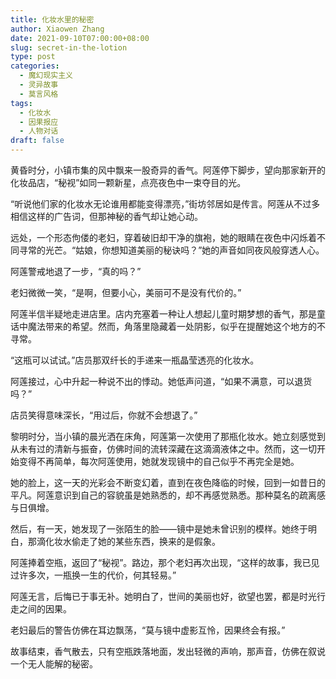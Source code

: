 ```yaml
---
title: 化妆水里的秘密
author: Xiaowen Zhang
date: 2021-09-10T07:00:00+08:00
slug: secret-in-the-lotion
type: post
categories:
  - 魔幻现实主义
  - 灵异故事
  - 莫言风格
tags:
  - 化妆水
  - 因果报应
  - 人物对话
draft: false
---
```


黄昏时分，小镇市集的风中飘来一股奇异的香气。阿莲停下脚步，望向那家新开的化妆品店，“秘视”如同一颗新星，点亮夜色中一束夺目的光。

“听说他们家的化妆水无论谁用都能变得漂亮，”街坊邻居如是传言。阿莲从不过多相信这样的广告词，但那神秘的香气却让她心动。

远处，一个形态佝偻的老妇，穿着破旧却干净的旗袍，她的眼睛在夜色中闪烁着不同寻常的光芒。“姑娘，你想知道美丽的秘诀吗？”她的声音如同夜风般穿透人心。

阿莲警戒地退了一步，“真的吗？”

老妇微微一笑，“是啊，但要小心，美丽可不是没有代价的。”

阿莲半信半疑地走进店里。店内充塞着一种让人想起儿童时期梦想的香气，那是童话中魔法带来的希望。然而，角落里隐藏着一处阴影，似乎在提醒她这个地方的不寻常。

“这瓶可以试试。”店员那双纤长的手递来一瓶晶莹透亮的化妆水。

阿莲接过，心中升起一种说不出的悸动。她低声问道，“如果不满意，可以退货吗？”

店员笑得意味深长，“用过后，你就不会想退了。”

黎明时分，当小镇的晨光洒在床角，阿莲第一次使用了那瓶化妆水。她立刻感觉到从未有过的清新与振奋，仿佛时间的流转深藏在这滴滴液体之中。然而，这一切开始变得不再简单，每次阿莲使用，她就发现镜中的自己似乎不再完全是她。

她的脸上，这一天的光彩会不断变幻着，直到在夜色降临的时候，回到一如昔日的平凡。阿莲意识到自己的容貌虽是她熟悉的，却不再感觉熟悉。那种莫名的疏离感与日俱增。

然后，有一天，她发现了一张陌生的脸——镜中是她未曾识别的模样。她终于明白，那滴化妆水偷走了她的某些东西，换来的是假象。

阿莲捧着空瓶，返回了“秘视”。路边，那个老妇再次出现，“这样的故事，我已见过许多次，一瓶换一生的代价，何其轻易。”

阿莲无言，后悔已于事无补。她明白了，世间的美丽也好，欲望也罢，都是时光行走之间的因果。

老妇最后的警告仿佛在耳边飘荡，“莫与镜中虚影互怜，因果终会有报。”

故事结束，香气散去，只有空瓶跌落地面，发出轻微的声响，那声音，仿佛在叙说一个无人能解的秘密。